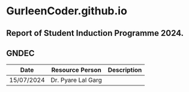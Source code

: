 # GurleenCoder.github.io
## Report of Student Induction Programme 2024.
## GNDEC
|Date | Resource Person | Description|
| --------- | ---------- | --------- |
| 15/07/2024 | Dr. Pyare Lal Garg |
